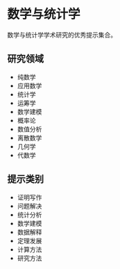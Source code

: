 # 数学与统计学

数学与统计学学术研究的优秀提示集合。

## 研究领域
- 纯数学
- 应用数学
- 统计学
- 运筹学
- 数学建模
- 概率论
- 数值分析
- 离散数学
- 几何学
- 代数学

## 提示类别
- 证明写作
- 问题解决
- 统计分析
- 数学建模
- 数据解释
- 定理发展
- 计算方法
- 研究方法